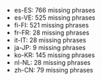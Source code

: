 - es-ES: 766 missing phrases
- es-VE: 525 missing phrases
- fi-FI: 521 missing phrases
- fr-FR: 28 missing phrases
- it-IT: 28 missing phrases
- ja-JP: 9 missing phrases
- ko-KR: 145 missing phrases
- nl-NL: 28 missing phrases
- zh-CN: 79 missing phrases
